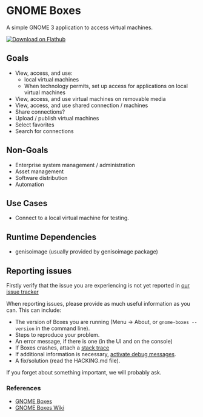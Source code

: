# GNOME Boxes

A simple GNOME 3 application to access virtual machines.

[![Download on Flathub](https://upload.wikimedia.org/wikipedia/commons/thumb/a/a6/Flathub-badge-en.svg/240px-Flathub-badge-en.svg.png)](https://flathub.org/apps/details/org.gnome.Boxes)

## Goals

* View, access, and use:
  * local virtual machines
  * When technology permits, set up access for applications on local virtual machines
* View, access, and use virtual machines on removable media
* View, access, and use shared connection / machines
* Share connections?
* Upload / publish virtual machines
* Select favorites
* Search for connections

## Non-Goals

* Enterprise system management / administration
* Asset management
* Software distribution
* Automation

## Use Cases

* Connect to a local virtual machine for testing.

## Runtime Dependencies

* genisoimage (usually provided by genisoimage package)

## Reporting issues

Firstly verify that the issue you are experiencing is not yet reported in [our
issue tracker](https://gitlab.GNOME.org/GNOME/GNOME-boxes/issues)

When reporting issues, please provide as much useful information as you can.
This can include:

* The version of Boxes you are running (Menu -> About, or `gnome-boxes --version` in the command line).
* Steps to reproduce your problem.
* An error message, if there is one (in the UI and on the console)
* If Boxes crashes, attach a [stack trace](https://gitlab.gnome.org/GNOME/gnome-boxes/-/wikis/debugging-crashes)
* If additional information is necessary, [activate debug messages](https://gitlab.gnome.org/GNOME/gnome-boxes/-/wikis/Debugging-Crashes#activating-debug-messages).
* A fix/solution (read the HACKING.md file).

If you forget about something important, we will probably ask.

### References

* [GNOME Boxes](https://wiki.gnome.org/Apps/Boxes)
* [GNOME Boxes Wiki](https://wiki.GNOME.org/Design/Apps/Boxes)
